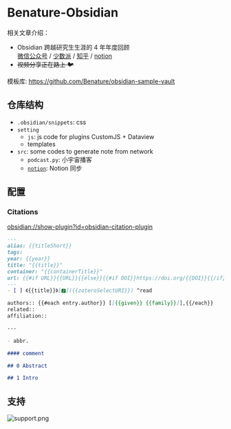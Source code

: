 # Benature-Obsidian

相关文章介绍：
- Obsidian 跨越研究生生涯的 4 年年度回顾  
[微信公众号](https://mp.weixin.qq.com/s/PwEO8uJMV1kIOcETG82EVQ) / [少数派](https://sspai.com/post/85339) / [知乎](https://zhuanlan.zhihu.com/p/678256692) / [notion](https://benature.notion.site/Obsidian-4-fb430726a5cd4ebc8bb2e829e85f4923)
- ~~视频分享正在路上 🐦~~

模板库: https://github.com/Benature/obsidian-sample-vault

## 仓库结构

- `.obsidian/snippets`: css
- `setting`
  - `js`: js code for plugins CustomJS + Dataview
  - templates
- `src`: some codes to generate note from network
  - `podcast.py`: 小宇宙播客
  - [`notion`](./src/notion/): Notion 同步

## 配置

### Citations

<obsidian://show-plugin?id=obsidian-citation-plugin>

```md
---
alias: {{titleShort}}
tags: 
year: {{year}}
title: "{{title}}"
container: "{{containerTitle}}"
url: {{#if URL}}{{URL}}{{else}}{{#if DOI}}https://doi.org/{{DOI}}{{/if}}{{/if}}
---
- [ ] 《{{title}}》[🆉]({{zoteroSelectURI}}) ^read

authors:: {{#each entry.author}} [[{{given}} {{family}}]],{{/each}}
related:: 
affiliation:: 

---

- abbr.

#### comment

## 0 Abstract

## 1 Intro
```

## 支持
![support.png](https://s2.loli.net/2024/01/30/jQ9fTSyBxvXRoOM.png)
